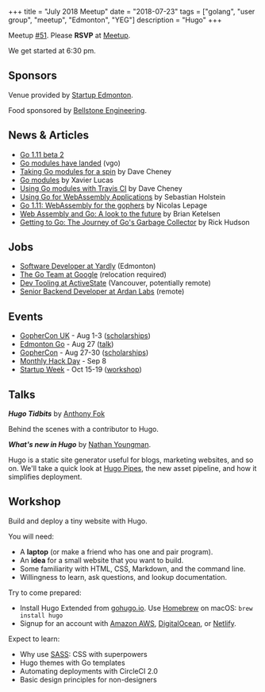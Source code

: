 +++
title = "July 2018 Meetup"
date = "2018-07-23"
tags = ["golang", "user group", "meetup", "Edmonton", "YEG"]
description = "Hugo"
+++

Meetup [#51](https://github.com/edmontongo/presentations/issues/84). Please **RSVP** at [Meetup](https://www.meetup.com/startupedmonton/events/ddzwmnyxkbfc/).

We get started at 6:30 pm.

## Sponsors

Venue provided by [Startup Edmonton](https://www.startupedmonton.com/).

Food sponsored by [Bellstone Engineering](https://bellstone.ca/). 

## News & Articles

* [Go 1.11 beta 2](https://tip.golang.org/doc/go1.11)
* [Go modules have landed](https://groups.google.com/forum/#!msg/golang-dev/a5PqQuBljF4/61QK4JdtBgAJ) (vgo)
* [Taking Go modules for a spin](https://dave.cheney.net/2018/07/14/taking-go-modules-for-a-spin) by Dave Cheney
* [Go modules](https://systemdump.io/posts/2018-07-22-go-modules) by Xavier Lucas
* [Using Go modules with Travis CI](https://dave.cheney.net/2018/07/16/using-go-modules-with-travis-ci) by Dave Cheney
* [Using Go for WebAssembly Applications](https://sebastian-holstein.de/post/2018-07-05-go-wasm-application/) by Sebastian Holstein
* [Go 1.11: WebAssembly for the gophers](https://medium.zenika.com/go-1-11-webassembly-for-the-gophers-ae4bb8b1ee03) by Nicolas Lepage
* [Web Assembly and Go: A look to the future](https://brianketelsen.com/web-assembly-and-go-a-look-to-the-future/) by Brian Ketelsen
* [Getting to Go: The Journey of Go's Garbage Collector](https://blog.golang.org/ismmkeynote) by Rick Hudson

## Jobs

* [Software Developer at Yardly](https://ca.indeed.com/viewjob?jk=75a11f7de5a75452&tk=1cibce909b852fq2) (Edmonton)
* [The Go Team at Google](https://go-jobs-at-goog.firebaseapp.com/) (relocation required)
* [Dev Tooling at ActiveState](http://www.welovegolang.com/jobs/sr-developer-dev-tooling-5649684605435904) (Vancouver, potentially remote)
* [Senior Backend Developer at Ardan Labs](https://www.ardanlabs.com/c/careers/) (remote)

## Events

* [GopherCon UK](https://www.gophercon.co.uk/schedule/) - Aug 1-3 ([scholarships](https://www.gophercon.co.uk/scholarships/))
* [Edmonton Go](https://www.meetup.com/startupedmonton/events/bclwwpyxlbkc/) - Aug 27 ([talk](https://github.com/edmontongo/presentations/issues/85))
* [GopherCon](https://www.gophercon.com/) - Aug 27-30 ([scholarships](https://womenwhogo.org/scholarships.html))
* [Monthly Hack Day](https://www.meetup.com/startupedmonton/events/251843374/) - Sep 8
* [Startup Week](https://www.edmontonstartupweek.com/) - Oct 15-19 ([workshop](https://github.com/edmontongo/presentations/issues/86))

## Talks

**_Hugo Tidbits_** by [Anthony Fok](https://github.com/anthonyfok)

Behind the scenes with a contributor to Hugo.

**_What's new in Hugo_** by [Nathan Youngman](https://github.com/nathany).

Hugo is a static site generator useful for blogs, marketing websites, and so on. We'll take a quick look at [Hugo Pipes](https://gohugo.io/hugo-pipes/), the new asset pipeline, and how it simplifies deployment.

## Workshop

Build and deploy a tiny website with Hugo.

You will need:

* A **laptop** (or make a friend who has one and pair program).
* An **idea** for a small website that you want to build.
* Some familiarity with HTML, CSS, Markdown, and the command line.
* Willingness to learn, ask questions, and lookup documentation.

Try to come prepared:

* Install Hugo Extended from [gohugo.io](https://gohugo.io/). Use [Homebrew](https://brew.sh/) on macOS: `brew install hugo`
* Signup for an account with [Amazon AWS](https://aws.amazon.com/), [DigitalOcean](https://m.do.co/c/c0c37ebd590f), or [Netlify](https://www.netlify.com/).

Expect to learn:

* Why use [SASS](https://sass-lang.com/): CSS with superpowers
* Hugo themes with Go templates
* Automating deployments with CircleCI 2.0
* Basic design principles for non-designers

